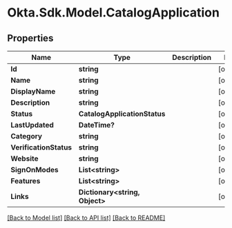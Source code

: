# Okta.Sdk.Model.CatalogApplication
## Properties

Name | Type | Description | Notes
------------ | ------------- | ------------- | -------------
**Id** | **string** |  | [optional] 
**Name** | **string** |  | [optional] 
**DisplayName** | **string** |  | [optional] 
**Description** | **string** |  | [optional] 
**Status** | **CatalogApplicationStatus** |  | [optional] 
**LastUpdated** | **DateTime?** |  | [optional] 
**Category** | **string** |  | [optional] 
**VerificationStatus** | **string** |  | [optional] 
**Website** | **string** |  | [optional] 
**SignOnModes** | **List&lt;string&gt;** |  | [optional] 
**Features** | **List&lt;string&gt;** |  | [optional] 
**Links** | **Dictionary&lt;string, Object&gt;** |  | [optional] 

[[Back to Model list]](../README.md#documentation-for-models) [[Back to API list]](../README.md#documentation-for-api-endpoints) [[Back to README]](../README.md)

